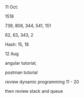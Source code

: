 11 Oct:

1518

739, 806, 344, 541, 151

62, 63, 343, 2

Hash: 15, 18







12 Aug

angular tutorial; 

postman tutorial

review dynamic programming 11 - 20 

then review stack and queue





